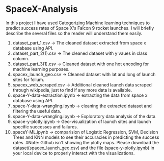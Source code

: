 # SpaceX-Analysis
In this project I have used Categorizing Machine learning techniques to predict success rates of Space X's Falcon 9 rocket launches.
I will briefly describe the several files so the reader will understand them easily.

1. dataset_part_1.csv -> The cleaned dataset extracted from space x database using API.
2. dataset_part_2(1).csv -> The cleaned dataset with y vaues in class column.
3. dataset_part_3(1).csv -> Cleaned dataset with one hot encoding for machine learning purposes.
4. spacex_launch_geo.csv -> Cleaned dataset with lat and long of launch sites for folium.
5. spacex_web_scraped.csv ->  Additional cleaned launch data scraped through wikipedia, just to find if any more data is available.
6. space-Y-data-extraction.ipynb -> extracting the data from space x database using API.
7. space-Y-data-wrangling.ipynb -> cleaning the extracted dataset and filtering the useful data.
8. space-Y-data-wrangling.ipynb -> Exploratory data analysis of the data.
9. space-y-plotly.ipynb -> Geo-visualization of launch sites and launch specific successes and failures.
10. spaceY-ML.ipynb -> comparision of Logistic Regression, SVM, Decision Trees and KNN models to see their accuracies in predicting the success rates.
    #Note: Github isn't showing the plotly maps. Please download the dataset(spacex_launch_geo.csv) and the file (space-y-plotly.ipynb) in your local device to properly interact with the visualizations.
